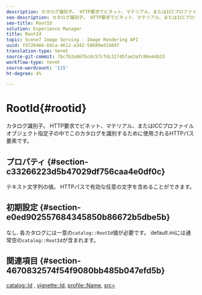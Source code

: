```yaml
---
description: カタログ識別子。 HTTP要求でビネット、マテリアル、またはICCプロファイルオブジェクト指定子の中でこのカタログを識別するために使用されるHTTPパス要素です。
seo-description: カタログ識別子。 HTTP要求でビネット、マテリアル、またはICCプロファイルオブジェクト指定子の中でこのカタログを識別するために使用されるHTTPパス要素です。
seo-title: RootId
solution: Experience Manager
title: RootId
topic: Scene7 Image Serving - Image Rendering API
uuid: fd726466-6dca-4612-a342-50689ed1469f
translation-type: tm+mt
source-git-commit: 7bc7b3a86fbcdc57cfdc31745fae3afc06e44b15
workflow-type: tm+mt
source-wordcount: '115'
ht-degree: 4%

---
```



# RootId{#rootid}

カタログ識別子。 HTTP要求でビネット、マテリアル、またはICCプロファイルオブジェクト指定子の中でこのカタログを識別するために使用されるHTTPパス要素です。

## プロパティ {#section-c33266223d5b47029df756caa4e0df0c}

テキスト文字列の値。 HTTPパスで有効な任意の文字を含めることができます。

## 初期設定 {#section-e0ed902557684345850b86672b5dbe5b}

なし. 各カタログには一意の`catalog::RootId`値が必要です。 default.iniには通常空の`catalog::RootId`が含まれます。

## 関連項目 {#section-4670832574f54f9080bb485b047efd5b}

[catalog::Id](../../../../../ir-api/material-cat/image-rendering-api-ref/c-ir-material-catalog/c-ir-material-data-reference/r-ir-id.md#reference-cba2a53a952e403fb57a4e8569f9cf85) ,  [vignette::Id](../../../../../ir-api/material-cat/image-rendering-api-ref/c-ir-material-catalog/c-ir-vignette-map-reference/r-ir-id-vignette.md#reference-2a7ba758924b4757b3234942304db7fd),  [profile::Name](../../../../../ir-api/material-cat/image-rendering-api-ref/c-ir-material-catalog/c-ir-macro-definition-reference/r-ir-name.md#reference-63b663d2052545ffab030a23e7060b1e),  [src=](../../../../../ir-api/http-protocol/image-rendering-api-ref/c-ir-http-protocol-ref/c-ir-http-protocol-command-reference/r-ir-src.md#reference-62c98abad22149d68d405ed6aaff8272)
